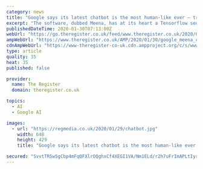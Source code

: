 ```yaml
---
category: news
title: "Google says its latest chatbot is the most human-like ever – trained on our species' best works: 341GB of social media"
excerpt: "The software, dubbed Meena, has at its heart a Tensorflow seq2seq model containing conversations encoded as streams of vectors that are transformed back into text to form replies when the thing is spoken to by a person. You give it a prompt as input, it says stuff back that, hopefully, is relevant. The fact it's trained on human discussions and ..."
publishedDateTime: 2020-01-30T07:13:00Z
webUrl: "https://go.theregister.co.uk/feed/www.theregister.co.uk/2020/01/30/google_meena_chatbot/"
ampWebUrl: "https://www.theregister.co.uk/AMP/2020/01/30/google_meena_chatbot/"
cdnAmpWebUrl: "https://www-theregister-co-uk.cdn.ampproject.org/c/s/www.theregister.co.uk/AMP/2020/01/30/google_meena_chatbot/"
type: article
quality: 35
heat: 35
published: false

provider:
  name: The Register
  domain: theregister.co.uk

topics:
  - AI
  - Google AI

images:
  - url: "https://regmedia.co.uk/2020/01/29/chatbot.jpg"
    width: 648
    height: 429
    title: "Google says its latest chatbot is the most human-like ever – trained on our species' best works: 341GB of social media"

secured: "SvvtTR5w5gCbp4mFqQFXlrOQghxCf4XEGI1VA/Nm1ELd/r2h7uFrImAPLtIyrefC1HKfk8Wwc/85z419rozxtsHlkGZIecxpphTqhU/BJq1cDki3trgo5j+o+QMnxAiKadxQJO/t+B9rkkltwytlAsHO3bkcLxfTmh5fBpnmcxlLmdjbLyuuon1nWAI+ObRQG03xGAwmZwPmJD3y+puCnk6XlxgFkpfMwgo3bi3/5qd3q5uhVrBB5fTffwDb1ALmuCPG4kwJr+Cdtd38aDpSp+/delOsgUS6oKT7L7hnbCFuVvSuDWQohxm32XNigAjkoKsX4WjoBeWeXHgLefivhGXLa07hnLvFbBB2mqhGscau8ssjyLNUzNYfDJ+Dr8/smW4mI3flqVHLVKAmqcX/BuPwDqyqlw+5iFGMwJqdQqH9UgpUjBMIbW3sVoTlOnOzKsqwuxR0i1iREBVZBCy1RnBJbhH52DoGuAFEB1JJUqo=;36Qomzqe0gcL3EHqs5ZbBA=="
---
```


